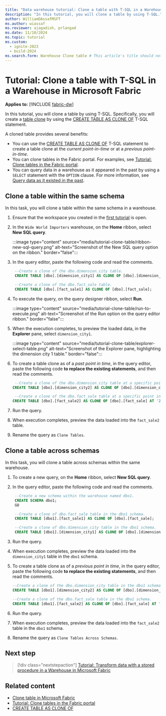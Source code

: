 ```yaml
---
title: "Data warehouse tutorial: Clone a table with T-SQL in a Warehouse in Microsoft Fabric"
description: "In this tutorial, you will clone a table by using T-SQL."
author: WilliamDAssafMSFT
ms.author: wiassaf
ms.reviewer: ajagadish, prlangad
ms.date: 11/10/2024
ms.topic: tutorial
ms.custom:
  - ignite-2023
  - build-2024
ms.search.form: Warehouse Clone table # This article's title should not change. If so, contact engineering.
---
```


# Tutorial: Clone a table with T-SQL in a Warehouse in Microsoft Fabric

**Applies to:** [!INCLUDE [fabric-dw](includes/applies-to-version/fabric-dw.md)]

In this tutorial, you will clone a table by using T-SQL. Specifically, you will create a [table clone](clone-table.md) by using the [CREATE TABLE AS CLONE OF](/sql/t-sql/statements/create-table-as-clone-of-transact-sql?view=fabric&preserve-view=true) T-SQL statement.

A cloned table provides several benefits:

- You can use the [CREATE TABLE AS CLONE OF](/sql/t-sql/statements/create-table-as-clone-of-transact-sql?view=fabric&preserve-view=true) T-SQL statement to create a table clone at the _current point-in-time_ or at a _previous point-in-time_.
- You can clone tables in the Fabric portal. For examples, see [Tutorial: Clone tables in the Fabric portal](tutorial-clone-table-portal.md).
- You can query data in a warehouse as it appeared in the past by using a `SELECT` statement with the `OPTION` clause. For more information, see [Query data as it existed in the past](time-travel.md).

## Clone a table within the same schema

In this task, you will clone a table within the same schema in a warehouse.

1. Ensure that the workspace you created in the [first tutorial](tutorial-create-workspace.md) is open.

1. In the `Wide World Importers` warehouse, on the **Home** ribbon, select **New SQL query**.

   :::image type="content" source="media/tutorial-clone-table/ribbon-new-sql-query.png" alt-text="Screenshot of the New SQL query option on the ribbon." border="false":::

1. In the query editor, paste the following code and read the comments.

   ```sql
    --Create a clone of the dbo.dimension_city table.
    CREATE TABLE [dbo].[dimension_city1] AS CLONE OF [dbo].[dimension_city];
   
    --Create a clone of the dbo.fact_sale table.
    CREATE TABLE [dbo].[fact_sale1] AS CLONE OF [dbo].[fact_sale];
   ```

1. To execute the query, on the query designer ribbon, select **Run**.

   :::image type="content" source="media/tutorial-clone-table/run-to-execute.png" alt-text="Screenshot of the Run option on the query editor ribbon." border="false":::

1. When the execution completes, to preview the loaded data, in the **Explorer** pane, select `dimension_city1`.

   :::image type="content" source="media/tutorial-clone-table/explorer-select-table.png" alt-text="Screenshot of the Explorer pane, highlighting the dimension city 1 table." border="false":::

1. To create a table clone as of a _past point in time_, in the query editor, paste the following code **to replace the existing statements**, and then read the comments.

   ```sql
    --Create a clone of the dbo.dimension_city table at a specific point in time.   
   CREATE TABLE [dbo].[dimension_city2] AS CLONE OF [dbo].[dimension_city] AT '2024-04-29T23:51:48.923';

    --Create a clone of the dbo.fact_sale table at a specific point in time.
   CREATE TABLE [dbo].[fact_sale2] AS CLONE OF [dbo].[fact_sale] AT '2024-04-29T23:51:48.923';
   ```

1. Run the query.

1. When execution completes, preview the data loaded into the `fact_sale2` table.

1. Rename the query as `Clone Tables`.

## Clone a table across schemas

In this task, you will clone a table across schemas within the same warehouse.

1. To create a new query, on the **Home** ribbon, select **New SQL query**.

1. In the query editor, paste the following code and read the comments.

   ```sql
    --Create a new schema within the warehouse named dbo1.
    CREATE SCHEMA dbo1;
    GO

    --Create a clone of dbo.fact_sale table in the dbo1 schema.
    CREATE TABLE [dbo1].[fact_sale1] AS CLONE OF [dbo].[fact_sale];
   
    --Create a clone of dbo.dimension_city table in the dbo1 schema.
    CREATE TABLE [dbo1].[dimension_city1] AS CLONE OF [dbo].[dimension_city];
   ```

1. Run the query.

1. When execution completes, preview the data loaded into the `dimension_city1` table in the `dbo1` schema.

1. To create a table clone as of a _previous point in time_, in the query editor, paste the following code **to replace the existing statements**, and then read the comments.

    ```sql
    --Create a clone of the dbo.dimension_city table in the dbo1 schema.
    CREATE TABLE [dbo1].[dimension_city2] AS CLONE OF [dbo].[dimension_city] AT '2024-04-29T23:51:48.923';

    --Create a clone of the dbo.fact_sale table in the dbo1 schema.
    CREATE TABLE [dbo1].[fact_sale2] AS CLONE OF [dbo].[fact_sale] AT '2024-04-29T23:51:48.923';
   ```

1. Run the query.

1. When execution completes, preview the data loaded into the `fact_sale2` table in the `dbo1` schema.

1. Rename the query as `Clone Tables Across Schemas`.

## Next step

> [!div class="nextstepaction"]
> [Tutorial: Transform data with a stored procedure in a Warehouse in Microsoft Fabric](tutorial-transform-data.md)

## Related content

- [Clone table in Microsoft Fabric](clone-table.md)
- [Tutorial: Clone tables in the Fabric portal](tutorial-clone-table-portal.md)
- [CREATE TABLE AS CLONE OF](/sql/t-sql/statements/create-table-as-clone-of-transact-sql?view=fabric&preserve-view=true)
